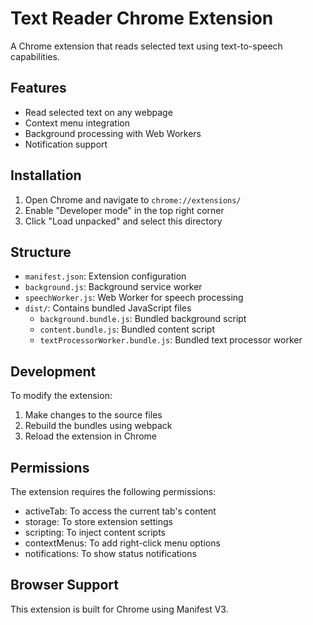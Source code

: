 # Text Reader Chrome Extension

A Chrome extension that reads selected text using text-to-speech capabilities.

## Features

- Read selected text on any webpage
- Context menu integration
- Background processing with Web Workers
- Notification support

## Installation

1. Open Chrome and navigate to `chrome://extensions/`
2. Enable "Developer mode" in the top right corner
3. Click "Load unpacked" and select this directory

## Structure

- `manifest.json`: Extension configuration
- `background.js`: Background service worker
- `speechWorker.js`: Web Worker for speech processing
- `dist/`: Contains bundled JavaScript files
  - `background.bundle.js`: Bundled background script
  - `content.bundle.js`: Bundled content script
  - `textProcessorWorker.bundle.js`: Bundled text processor worker

## Development

To modify the extension:

1. Make changes to the source files
2. Rebuild the bundles using webpack
3. Reload the extension in Chrome

## Permissions

The extension requires the following permissions:
- activeTab: To access the current tab's content
- storage: To store extension settings
- scripting: To inject content scripts
- contextMenus: To add right-click menu options
- notifications: To show status notifications

## Browser Support

This extension is built for Chrome using Manifest V3.
